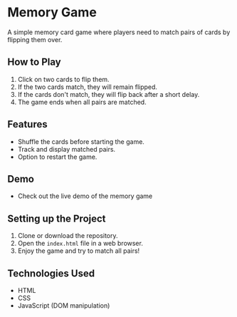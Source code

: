 # Memory Game

A simple memory card game where players need to match pairs of cards by flipping them over.

## How to Play

1. Click on two cards to flip them.
2. If the two cards match, they will remain flipped.
3. If the cards don't match, they will flip back after a short delay.
4. The game ends when all pairs are matched.

## Features

- Shuffle the cards before starting the game.
- Track and display matched pairs.
- Option to restart the game.

## Demo

- Check out the live demo of the memory game

## Setting up the Project

1. Clone or download the repository.
2. Open the `index.html` file in a web browser.
3. Enjoy the game and try to match all pairs!

## Technologies Used

- HTML
- CSS
- JavaScript (DOM manipulation)
